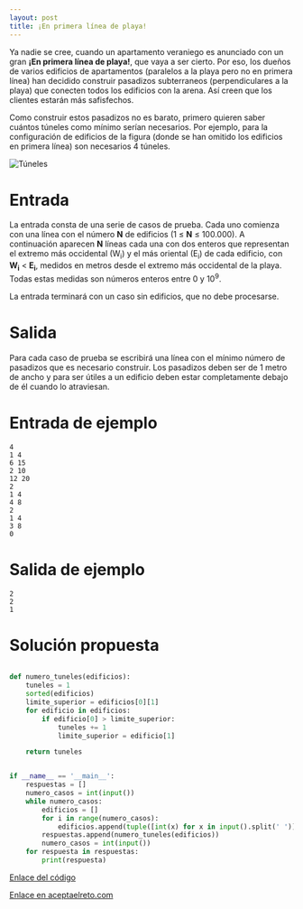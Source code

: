 ```yaml
---
layout: post
title: ¡En primera línea de playa!
---
```


Ya nadie se cree, cuando un apartamento veraniego es anunciado con un gran **¡En primera línea de playa!**, que vaya a ser cierto. Por eso, los dueños de varios edificios de apartamentos (paralelos a la playa pero no en primera línea) han decidido construir pasadizos subterraneos (perpendiculares a la playa) que conecten todos los edificios con la arena. Así creen que los clientes estarán más safisfechos.

Como construir estos pasadizos no es barato, primero quieren saber cuántos túneles como mínimo serían necesarios. Por ejemplo, para la configuración de edificios de la figura (donde se han omitido los edificios en primera línea) son necesarios 4 túneles.

![Túneles](https://www.aceptaelreto.com/pub/problems/v003/29/st/statements/Spanish/edificiosTuneles.svg)

# Entrada

La entrada consta de una serie de casos de prueba. Cada uno comienza con una línea con el número **N** de edificios (1 ≤ **N** ≤ 100.000). A continuación aparecen **N** líneas cada una con dos enteros que representan el extremo más occidental (W<sub>i</sub>) y el más oriental (E<sub>i</sub>) de cada edificio, con **W<sub>i</sub>** < **E<sub>i</sub>**, medidos en metros desde el extremo más occidental de la playa. Todas estas medidas son números enteros entre 0 y 10<sup>9</sup>.

La entrada terminará con un caso sin edificios, que no debe procesarse.

# Salida

Para cada caso de prueba se escribirá una línea con el mínimo número de pasadizos que es necesario construir. Los pasadizos deben ser de 1 metro de ancho y para ser útiles a un edificio deben estar completamente debajo de él cuando lo atraviesan.

# Entrada de ejemplo

```
4
1 4
6 15
2 10
12 20
2
1 4
4 8
2
1 4
3 8
0
```

# Salida de ejemplo

```
2
2
1
```
# Solución propuesta

``` python

def numero_tuneles(edificios):
    tuneles = 1
    sorted(edificios)
    limite_superior = edificios[0][1]
    for edificio in edificios:
        if edificio[0] > limite_superior:
            tuneles += 1
            limite_superior = edificio[1]

    return tuneles


if __name__ == '__main__':
    respuestas = []
    numero_casos = int(input())
    while numero_casos:
        edificios = []
        for i in range(numero_casos):
            edificios.append(tuple([int(x) for x in input().split(' ')]))
        respuestas.append(numero_tuneles(edificios))
        numero_casos = int(input())
    for respuesta in respuestas:
        print(respuesta)

```

[Enlace del código](https://github.com/israelem/aceptaelreto/blob/master/codes/2017-11-27-playa.py)

[Enlace en aceptaelreto.com](https://www.aceptaelreto.com/problem/statement.php?id=329)
